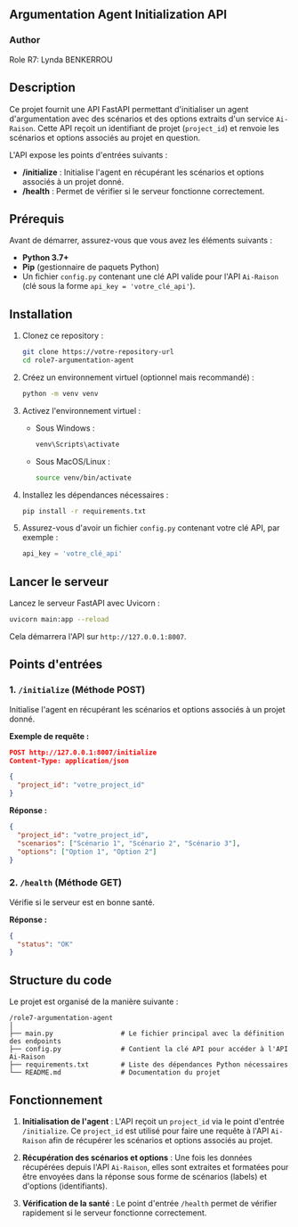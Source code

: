 ## Argumentation Agent Initialization API
### Author
Role R7: Lynda BENKERROU


## Description

Ce projet fournit une API FastAPI permettant d'initialiser un agent d'argumentation avec des scénarios et des options extraits d'un service `Ai-Raison`. Cette API reçoit un identifiant de projet (`project_id`) et renvoie les scénarios et options associés au projet en question.

L'API expose les points d'entrées suivants :
- **/initialize** : Initialise l'agent en récupérant les scénarios et options associés à un projet donné.
- **/health** : Permet de vérifier si le serveur fonctionne correctement.

## Prérequis

Avant de démarrer, assurez-vous que vous avez les éléments suivants :

- **Python 3.7+**
- **Pip** (gestionnaire de paquets Python)
- Un fichier `config.py` contenant une clé API valide pour l'API `Ai-Raison` (clé sous la forme `api_key = 'votre_clé_api'`).

## Installation

1. Clonez ce repository :
   ```bash
   git clone https://votre-repository-url
   cd role7-argumentation-agent
   ```

2. Créez un environnement virtuel (optionnel mais recommandé) :
   ```bash
   python -m venv venv
   ```

3. Activez l'environnement virtuel :
   - Sous Windows :
     ```bash
     venv\Scripts\activate
     ```
   - Sous MacOS/Linux :
     ```bash
     source venv/bin/activate
     ```

4. Installez les dépendances nécessaires :
   ```bash
   pip install -r requirements.txt
   ```

5. Assurez-vous d'avoir un fichier `config.py` contenant votre clé API, par exemple :
   ```python
   api_key = 'votre_clé_api'
   ```

## Lancer le serveur

Lancez le serveur FastAPI avec Uvicorn :

```bash
uvicorn main:app --reload
```

Cela démarrera l'API sur `http://127.0.0.1:8007`.

## Points d'entrées

### 1. `/initialize` (Méthode POST)

Initialise l'agent en récupérant les scénarios et options associés à un projet donné.

**Exemple de requête :**

```json
POST http://127.0.0.1:8007/initialize
Content-Type: application/json

{
  "project_id": "votre_project_id"
}
```

**Réponse :**

```json
{
  "project_id": "votre_project_id",
  "scenarios": ["Scénario 1", "Scénario 2", "Scénario 3"],
  "options": ["Option 1", "Option 2"]
}
```

### 2. `/health` (Méthode GET)

Vérifie si le serveur est en bonne santé.

**Réponse :**

```json
{
  "status": "OK"
}
```

## Structure du code

Le projet est organisé de la manière suivante :

```
/role7-argumentation-agent
│
├── main.py                 # Le fichier principal avec la définition des endpoints
├── config.py               # Contient la clé API pour accéder à l'API Ai-Raison
├── requirements.txt        # Liste des dépendances Python nécessaires
└── README.md               # Documentation du projet
```

## Fonctionnement

1. **Initialisation de l'agent** :
   L'API reçoit un `project_id` via le point d'entrée `/initialize`. Ce `project_id` est utilisé pour faire une requête à l'API `Ai-Raison` afin de récupérer les scénarios et options associés au projet.

2. **Récupération des scénarios et options** :
   Une fois les données récupérées depuis l'API `Ai-Raison`, elles sont extraites et formatées pour être envoyées dans la réponse sous forme de scénarios (labels) et d'options (identifiants).

3. **Vérification de la santé** :
   Le point d'entrée `/health` permet de vérifier rapidement si le serveur fonctionne correctement.
